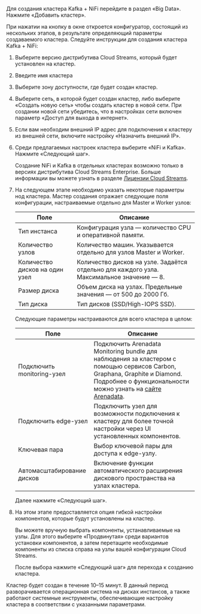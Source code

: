 Для создания кластера Kafka + NiFi перейдите в раздел «Big Data». Нажмите «Добавить кластер».

При нажатии на кнопку в окне откроется конфигуратор, состоящий из нескольких этапов, в результате определяющий параметры создаваемого кластера. Следуйте инструкции для создания кластера Kafka + NiFi:

1. Выберите версию дистрибутива Cloud Streams, который будет установлен на кластер.
1. Введите имя кластера
1. Выберите зону доступности, где будет создан кластер.
1. Выберите сеть, в которой будет создан кластер, либо выберите «Создать новую сеть» чтобы создать кластер в новой сети. При создании новой сети убедитесь, что в настройках сети включен параметр «Доступ для выхода в интернет».
1. Если вам необходим внешний IP адрес для подключения к кластеру из внешней сети, включите настройку «Назначить внешний IP».
1. Среди предлагаемых настроек кластера выберите «NiFi и Kafka». Нажмите «Следующий шаг».

    <warn>

    Создание NiFi и Kafka в отдельных кластерах возможно только в версиях дистрибутива Cloud Streams Enterprise. Больше информации вы можете узнать в разделе [Лицензии Cloud Streams](../../concepts/types/).

    </warn>

1. На следующем этапе необходимо указать некоторые параметры нод кластера. Мастер создания отражает следующие поля конфигурации, настраиваемые отдельно для Master и Worker узлов:

    | Поле           | Описание |
    |--------------------------------------|----------------------------------------|
    | Тип инстанса        | Конфигурация узла — количество CPU и оперативной памяти. |
    | Количество узлов  | Количество машин. Указывается отдельно для узлов Master и Worker. |
    | Количество дисков на один узел | Количество дисков на узле. Задаётся отдельно для каждого узла. Максимальное значение — 8. |
    | Размер диска | Объем диска на узлах. Предельные значения — от 500 до 2000 Гб. |
    | Тип диска  | Тип дисков (SSD/High-IOPS SSD). |

    Следующие параметры настраиваются для всего кластера в целом:

    | Поле           | Описание |
    |--------------------------------------|----------------------------------------|
    | Подключить monitoring-узел | Подключить Arenadata Monitoring bundle для наблюдения за кластером с помощью сервисов Carbon, Graphana, Graphite и Diamond. Подробнее о функциональности можно узнать на [сайте Arenadata](https://docs.arenadata.io/mon/ru/index.html). |
    | Подключить edge-узел | Подключить узел для возможности подключения к кластеру для более точной настройки через UI установленных компонентов. |
    | Ключевая пара | Выбор ключевой пары для доступа к edge-узлу. |
    | Автомасштабирование дисков | Включение функции автоматического расширения дискового пространства на узлах кластера. |

    Далее нажмите «Следующий шаг».

1. На этом этапе предоставляется опция гибкой настройки компонентов, которые будут установлены на кластер.

    Вы можете вручную выбрать компоненты, устанавливаемые на узлы. Для этого выберите «Продвинутая» среди вариантов установки компонентов, а затем перетащите необходимые компоненты из списка справа на узлы вашей конфигурации Cloud Streams.

    После выбора нажмите «Следующий шаг» для перехода к созданию кластера.

Кластер будет создан в течение 10–15 минут. В данный период разворачивается операционная система на дисках инстансов, а также работают системные инструменты, обеспечивающие настройку кластера в соответствии с указанными параметрами.

